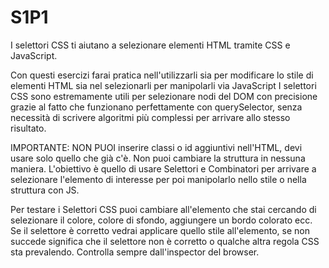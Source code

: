 # S1P1
I selettori CSS ti aiutano a selezionare elementi HTML tramite CSS e JavaScript.

Con questi esercizi farai pratica nell'utilizzarli sia per modificare lo stile di elementi HTML sia nel selezionarli per manipolarli via JavaScript
I selettori CSS sono estremamente utili per selezionare nodi del DOM con precisione grazie al fatto che funzionano perfettamente con querySelector,
senza necessità di scrivere algoritmi più complessi per arrivare allo stesso risultato.


IMPORTANTE: NON PUOI inserire classi o id aggiuntivi nell'HTML, devi usare solo quello che già c'è. Non puoi cambiare la struttura in nessuna maniera. L'obiettivo è quello di usare Selettori e Combinatori per arrivare a selezionare l'elemento di interesse per poi manipolarlo nello stile o nella struttura con JS.

Per testare i Selettori CSS puoi cambiare all'elemento che stai cercando di selezionare il colore, colore di sfondo, aggiungere un bordo colorato ecc. Se il selettore è corretto vedrai applicare quello stile all'elemento, se non succede significa che il selettore non è corretto o qualche altra regola CSS sta prevalendo. Controlla sempre dall'inspector del browser.

